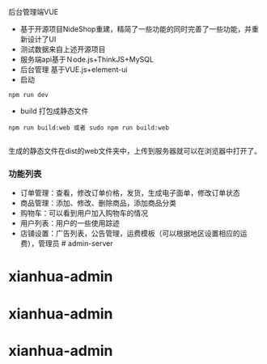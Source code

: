 后台管理端VUE

+ 基于开源项目NideShop重建，精简了一些功能的同时完善了一些功能，并重新设计了UI
+ 测试数据来自上述开源项目
+ 服务端api基于Ｎode.js+ThinkJS+MySQL
+ 后台管理 基于VUE.js+element-ui
+ 启动
```
npm run dev
```
+ build 打包成静态文件
```
npm run build:web 或者 sudo npm run build:web
 
```
生成的静态文件在dist的web文件夹中，上传到服务器就可以在浏览器中打开了。
### 功能列表
+ 订单管理：查看，修改订单价格，发货，生成电子面单，修改订单状态
+ 商品管理：添加、修改、删除商品，添加商品分类
+ 购物车：可以看到用户加入购物车的情况
+ 用户列表：用户的一些使用踪迹
+ 店铺设置：广告列表，公告管理，运费模板（可以根据地区设置相应的运费），管理员
#   a d m i n - s e r v e r 
 
 
# xianhua-admin
# xianhua-admin
# xianhua-admin
